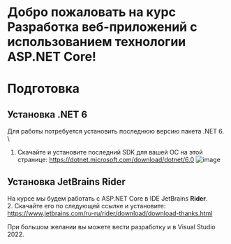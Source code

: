 # Добро пожаловать на курс Разработка веб-приложений с использованием технологии ASP.NET Core!
# Подготовка
## Установка .NET 6
Для работы потребуется установить последнюю версию пакета .NET 6. \
1. Скачайте и установите последний SDK для вашей ОС на этой странице: https://dotnet.microsoft.com/download/dotnet/6.0
![image](https://user-images.githubusercontent.com/36400912/168286454-6cb139b0-4a28-4fc5-8f82-16d0f2e31a99.png)

## Установка JetBrains Rider
На курсе мы будем работать с ASP.NET Core в IDE JetBrains **Rider**. \
2. Скачайте его по следующей ссылке и установите: https://www.jetbrains.com/ru-ru/rider/download/download-thanks.html

При большом желании вы можете вести разработку и в Visual Studio 2022.
